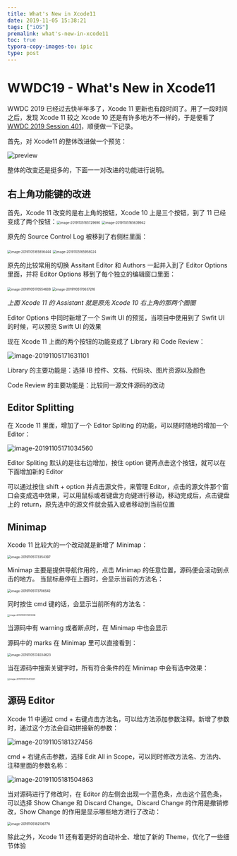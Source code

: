 ```yaml
---
title: What's New in Xcode11
date: 2019-11-05 15:38:21
tags: ["iOS"]
premalink: what's-new-in-xcode11
toc: true
typora-copy-images-to: ipic
type: post
---
```


# WWDC19 - What's New in Xcode11

WWDC 2019 已经过去快半年多了，Xcode 11 更新也有段时间了。用了一段时间之后，发现 Xcode 11 较之 Xcode 10 还是有许多地方不一样的，于是便看了 [WWDC 2019 Session 401](https://developer.apple.com/videos/play/wwdc2019/401/)，顺便做一下记录。

<!-- more -->

首先，对 Xcode11 的整体改进做一个预览：

![preview](https://tva1.sinaimg.cn/large/006y8mN6ly1g8n98whgi4j30wc0ha7fe.jpg)

整体的改变还是挺多的，下面一一对改进的功能进行说明。

## 右上角功能键的改进

首先，Xcode 11 改变的是右上角的按钮，Xcode 10 上是三个按钮，到了 11 已经变成了两个按钮：<img src="https://tva1.sinaimg.cn/large/006y8mN6ly1g8n9nrz958j30ee03gq32.jpg" alt="image-20191105165729690" style="zoom:50%;" /> 			<img src="https://tva1.sinaimg.cn/large/006y8mN6ly1g8n9mwnaxgj30cc03iweo.jpg" alt="image-20191105165639942" style="zoom:50%;" />     



原先的 Source Control Log 被移到了右侧栏里面：

<img src="https://tva1.sinaimg.cn/large/006y8mN6ly1g8n9p9xusdj30ec05ktam.jpg" alt="image-20191105165856444" style="zoom:50%;" /> 			<img src="https://tva1.sinaimg.cn/large/006y8mN6ly1g8n9qc8ozdj30ee054dg7.jpg" alt="image-20191105165958024" style="zoom:50%;" />



原先的比较常用的切换 Assitant Editor 和 Authors 一起并入到了 Editor Options 里面，并将 Editor Options 移到了每个独立的编辑窗口里面：

<img src="https://tva1.sinaimg.cn/large/006y8mN6ly1g8n9wj9q5yj30ec05uwgf.jpg" alt="image-20191105170554608" style="zoom:50%;" />  			<img src="https://tva1.sinaimg.cn/large/006y8mN6ly1g8n9x9yx7vj30a00bgdlp.jpg" alt="image-20191105170637216" style="zoom:50%;" />  	  	 	  

*上面 Xcode 11 的 Assistant 就是原先 Xcode 10 右上角的那两个圈圈*

Editor Options 中同时新增了一个 Swift UI 的预览，当项目中使用到了 Swfit UI 的时候，可以预览 Swift UI 的效果

现在 Xcode 11 上面的两个按钮的功能变成了 Library 和 Code Review：

![image-20191105171631101](https://tva1.sinaimg.cn/large/006y8mN6ly1g8na7koerqj30b203iwex.jpg)

Library 的主要功能是：选择 IB 控件、文档、代码块、图片资源以及颜色

Code Review 的主要功能是：比较同一源文件源码的改动

## Editor Splitting

在 Xcode 11 里面，增加了一个 Editor Spliting 的功能，可以随时随地的增加一个 Editor：

![image-20191105171034560](https://tva1.sinaimg.cn/large/006y8mN6ly1g8na1dqbffj307c0460sm.jpg)

Editor Spliting 默认的是往右边增加，按住 option 键再点击这个按钮，就可以在下面增加新的 Editor

可以通过按住 shift + option 并点击源文件，来管理 Editor，点击的源文件那个窗口会变成选中效果，可以用鼠标或者键盘方向键进行移动，移动完成后，点击键盘上的 return，原先选中的源文件就会插入或者移动到当前位置



## Minimap

Xcode 11 比较大的一个改动就是新增了 Minimap：

<img src="https://tva1.sinaimg.cn/large/006y8mN6ly1g8napo7hbsj309w0lmjxt.jpg" alt="image-20191105173354397" style="zoom:50%;" />

Minimap 主要是提供导航作用的，点击 Minimap 的任意位置，源码便会滚动到点击的地方。 当鼠标悬停在上面时，会显示当前的方法名：

<img src="https://tva1.sinaimg.cn/large/006y8mN6ly1g8naszwn6tj30h40l0mxq.jpg" alt="image-20191105173706542" style="zoom:50%;" />

同时按住 cmd 键的话，会显示当前所有的方法名：

<img src="https://tva1.sinaimg.cn/large/006y8mN6ly1g8nau5ip8rj30so0zi461.jpg" alt="image-20191105173813596" style="zoom:33%;" />

当源码中有 warning 或者断点时，在 Minimap 中也会显示

源码中的 marks 在 Minimap 里可以直接看到：

<img src="https://tva1.sinaimg.cn/large/006y8mN6ly1g8nawlhq2ej307w0isglu.jpg" alt="image-20191105174034623" style="zoom:50%;" />

当在源码中搜索关键字时，所有符合条件的在 Minimap 中会有选中效果：

<img src="https://tva1.sinaimg.cn/large/006y8mN6ly1g8nb0ed9c3j30860s8dgh.jpg" alt="image-20191105174413261" style="zoom:33%;" />



## 源码 Editor

Xcode 11 中通过 cmd + 右键点击方法名，可以给方法添加参数注释。新增了参数时，通过这个方法会自动拼接新的参数：

![image-20191105181327456](https://tva1.sinaimg.cn/large/006y8mN6ly1g8nbutwblij31he0b67en.jpg)

cmd + 右键点击参数，选择 Edit All in Scope，可以同时修改方法名、方法内、注释里面的参数名称：

![image-20191105181504863](https://tva1.sinaimg.cn/large/006y8mN6ly1g8nbwii6k1j314e08stb8.jpg)



当对源码进行了修改时，在 Editor 的左侧会出现一个蓝色条，点击这个蓝色条，可以选择 Show Change 和 Discard Change。Discard Change 的作用是撤销修改，Show Change 的作用是显示哪些地方进行了改动：

<img src="https://tva1.sinaimg.cn/large/006y8mN6ly1g8nc3aq6aqj30im06atdg.jpg" alt="image-20191105182136776" style="zoom:50%;" />



除此之外，Xcode 11 还有着更好的自动补全、增加了新的 Theme，优化了一些细节体验